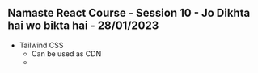 ## Namaste React Course - Session 10 - Jo Dikhta hai wo bikta hai - 28/01/2023
- Tailwind CSS
    - Can be used as CDN
    - 